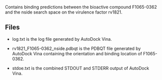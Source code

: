 Contains binding predictions between the bioactive compound F1065-0362 and the nside search space on the virulence factor rv1821.

## Files

- log.txt is the log file generated by AutoDock Vina.

- rv1821_F1065-0362_nside.pdbqt is the PDBQT file generated by AutoDock Vina containing the orientation and binding location of F1065-0362.

- stdoe.txt is the combined STDOUT and STDERR output of AutoDock Vina.

